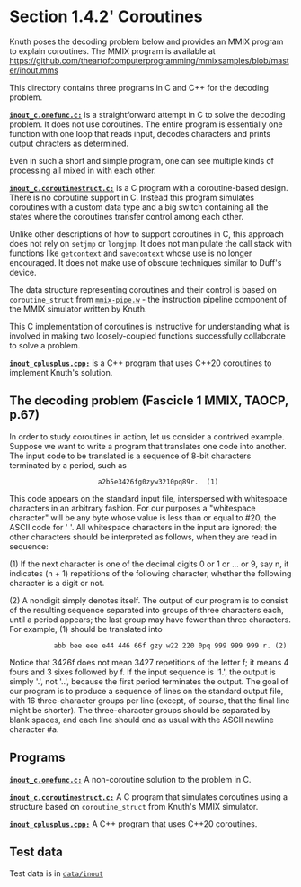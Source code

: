 # Section 1.4.2' Coroutines

Knuth poses the decoding problem below and provides an MMIX program to explain coroutines. The MMIX program is available at https://github.com/theartofcomputerprogramming/mmixsamples/blob/master/inout.mms

This directory contains three programs in C and C++ for the decoding problem.

[**`inout_c.onefunc.c:`**](inout_c.onefunc.c) is a straightforward attempt in C to solve the decoding problem. It does not use coroutines. The entire program is essentially one function with one loop that reads input, decodes characters and prints output chracters as determined.

Even in such a short and simple program, one can see multiple kinds of processing all mixed in with each other.

[**`inout_c.coroutinestruct.c:`**](inout_c.coroutinestruct.c) is a C program with a coroutine-based design. There is no coroutine support in C. Instead this program simulates coroutines with a custom data type and a big switch containing all the states where the coroutines transfer control among each other.

Unlike other descriptions of how to support coroutines in C, this approach does not rely on `setjmp` or `longjmp`. It does not manipulate the call stack with functions like `getcontext` and `savecontext` whose use is no longer encouraged. It does not make use of obscure techniques similar to Duff's device.

The data structure representing coroutines and their control is based on `coroutine_struct` from [`mmix-pipe.w`](https://github.com/theartofcomputerprogramming/mmixware/blob/githubmaster/mmix-pipe.w#L423) - the instruction pipeline component of the MMIX simulator written by Knuth.

This C implementation of coroutines is instructive for understanding what is involved in making two loosely-coupled functions successfully collaborate to solve a problem.

[**`inout_cplusplus.cpp:`**](inout_cplusplus.cpp) is a C++ program that uses C++20 coroutines to implement Knuth's solution.

## The decoding problem (Fascicle 1 MMIX, TAOCP, p.67)

In order to study coroutines in action, let us consider a contrived example. Suppose we want to write a program that translates one code into another. The input code to be translated is a sequence of 8-bit characters terminated by a period, such as

                          a2b5e3426fg0zyw3210pq89r.  (1)

This code appears on the standard input file, interspersed with whitespace characters in an arbitrary fashion. For our purposes a "whitespace character" will be any byte whose value is less than or equal to #20, the ASCII code for ' '. All whitespace characters in the input are ignored; the other characters should be interpreted as follows, when they are read in sequence:

(1) If the next character is one of the decimal digits 0 or 1 or ... or 9, say n, it indicates (n + 1) repetitions of the following character, whether the following character is a digit or not.

(2) A nondigit simply denotes itself. The output of our program is to consist of the resulting sequence separated into groups of three characters each, until a period appears; the last group may have fewer than three characters. For example, (1) should be translated into

               abb bee eee e44 446 66f gzy w22 220 0pq 999 999 999 r. (2)

Notice that 3426f does not mean 3427 repetitions of the letter f; it means 4 fours and 3 sixes followed by f. If the input sequence is '1.', the output is simply '.', not '..', because the first period terminates the output. The goal of our program is to produce a sequence of lines on the standard output file, with 16 three-character groups per line (except, of course, that the final line might be shorter). The three-character groups should be separated by blank spaces, and each line should end as usual with the ASCII newline character #a.

## Programs

[**`inout_c.onefunc.c:`**](inout_c.onefunc.c) A non-coroutine solution to the problem in C.

[**`inout_c.coroutinestruct.c:`**](inout_c.coroutinestruct.c) A C program that simulates coroutines using a structure based on `coroutine_struct` from Knuth's MMIX simulator.

[**`inout_cplusplus.cpp:`**](inout_cplusplus.cpp) A C++ program that uses C++20 coroutines.

## Test data

Test data is in [`data/inout`](data/inout)
